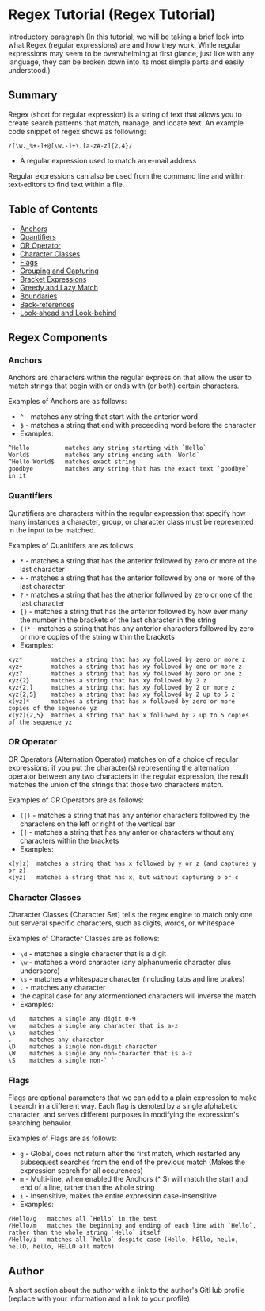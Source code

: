 # Regex Tutorial (Regex Tutorial)

Introductory paragraph (In this tutorial, we will be taking a brief look into what Regex (regular expressions) are and how they work. While regular expressions may seem to be overwhelming at first glance, just like with any language, they can be broken down into its most simple parts and easily understood.)

## Summary

Regex (short for regular expression) is a string of text that allows you to create search patterns that match, manage, and locate text. An example code snippet of regex shows as following:
```
/[\w._%+-]+@[\w.-]+\.[a-zA-z]{2,4}/
```
* A regular expression used to match an e-mail address

Regular expressions can also be used from the command line and within text-editors to find text within a file.

## Table of Contents

- [Anchors](#anchors)
- [Quantifiers](#quantifiers)
- [OR Operator](#or-operator)
- [Character Classes](#character-classes)
- [Flags](#flags)
- [Grouping and Capturing](#grouping-and-capturing)
- [Bracket Expressions](#bracket-expressions)
- [Greedy and Lazy Match](#greedy-and-lazy-match)
- [Boundaries](#boundaries)
- [Back-references](#back-references)
- [Look-ahead and Look-behind](#look-ahead-and-look-behind)

## Regex Components

### Anchors
Anchors are characters within the regular expression that allow the user to match strings that begin with or ends with (or both) certain characters. 

Examples of Anchors are as follows:

* `^` - matches any string that start with the anterior word
* `$` - matches a string that end with preceeding word before the character
* Examples:
```
^Hello          matches any string starting with `Hello`
World$          matches any string ending with `World`
^Hello World$   matches exact string
goodbye         matches any string that has the exact text `goodbye` in it
```

### Quantifiers
Qunatifiers are characters within the regular expression that specify how many instances a character, group, or character class must be represented in the input to be matched.

Examples of Quanitifers are as follows:

* `*` - matches a string that has the anterior followed by zero or more of the last character
* `+` - matches a string that has the anterior followed by one or more of the last character
* `?` - matches a string that has the atnerior follwoed by zero or one of the last character
* `{}` -  matches a string that has the anterior followed by how ever many the number in the brackets of the last character in the string
* `()*` - matches a string that has any anterior characters followed by zero or more copies of the string within the brackets
* Examples:
```
xyz*        matches a string that has xy followed by zero or more z
xyz+        matches a string that has xy followed by one or more z
xyz?        matches a string that has xy followed by zero or one z
xyz{2}      matches a string that has xy followed by 2 z
xyz{2,}     matches a string that has xy followed by 2 or more z
xyz{2,5}    matches a string that has xy followed by 2 up to 5 z
x(yz)*      matches a string that has x followed by zero or more copies of the sequence yz
x(yz){2,5}  matches a string that has x followed by 2 up to 5 copies of the sequence yz
```

### OR Operator
OR Operators (Alternation Operator) matches on of a choice of regular expressions: if you put the character(s) representing the alternation operator between any two characters in the regular expression, the result matches the union of the strings that those two characters match.

Examples of OR Operators are as follows:

* `(|)` - matches a string that has any anterior characters followed by the characters on the left or right of the vertical bar
* `[]` - matches a string that has any anterior characters without any characters within the brackets
* Examples: 
```
x(y|z)  matches a string that has x followed by y or z (and captures y or z)
x[yz]   matches a string that has x, but without capturing b or c
```

### Character Classes
Character Classes (Character Set) tells the regex engine to match only one out serveral specific characters, such as digits, words, or whitespace

Examples of Character Classes are as follows:

* `\d` - matches a single character that is a digit
* `\w` - matches a word character (any alphanumeric character plus underscore)
* `\s` - matches a whitespace character (including tabs and line brakes)
* `.` - matches any character
* the capital case for any aformentioned characters will inverse the match
* Examples:
```
\d    matches a single any digit 0-9
\w    matches a single any character that is a-z
\s    matches ` `
.     matches any character
\D    matches a single non-digit character
\W    matches a single any non-character that is a-z
\S    matches a single non-` `
```

### Flags
Flags are optional parameters that we can add to a plain expression to make it search in a different way. Each flag is denoted by a single alphabetic character, and serves different purposes in modifying the expression's searching behavior.

Examples of Flags are as follows:
* `g` - Global, does not return after the first match, which restarted any subsequest searches from the end of the previous match (Makes the expression search for all occurences)
* `m` - Multi-line, when enabled the Anchors (^ $) will match the start and end of a line, rather than the whole string
* `i` - Insensitive, makes the entire expression case-insensitive
* Examples:
```
/Hello/g   matches all `Hello` in the test
/Hello/m   matches the beginning and ending of each line with `Hello`, rather than the whole string `Hello` itself
/Hello/i   matches all `hello` despite case (Hello, hEllo, heLlo, hellO, hello, HELLO all match)
```



## Author

A short section about the author with a link to the author's GitHub profile (replace with your information and a link to your profile)